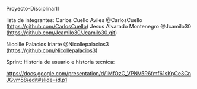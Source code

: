 Proyecto-DisciplinarII

lista de integrantes: Carlos Cuello Aviles @CarlosCuello (https://github.com/CarlosCuello)
Jesus Alvarado Montenegro @Jcamilo30 (https://github.com/Jcamilo30/Jcamilo30.git)

Nicollle Palacios Iriarte @Nicollepalacios3 (https://github.com/Nicollepalacios3)

Sprint:
Historia de usuario e historia tecnica:

https://docs.google.com/presentation/d/1MfOzC_VPNV5R6fmf61sKpCe3CnJGvm58/edit#slide=id.p1
